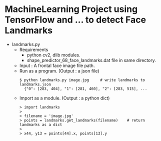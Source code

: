 ﻿# MachineLearning Project using TensorFlow and ... to detect Face Landmarks

- landmarks.py
  * Requirements
    + python cv2, dlib modules.
    + shape_predictor_68_face_landmarks.dat file in same directory.
  * Input : A frontal face image file path.
  * Run as a program. (Output : a json file)
    ```
    $ python landmarks.py image.jpg     # write landmarks to landmarks.json
      {"0": [283, 404], "1": [281, 460], "2": [283, 515], ...
    ```
  * Import as a module. (Output : a python dict)
    ```
    > import landmarks
    > 
    > filename = 'image.jpg'
    > points = landmarks.get_landmarks(filename)    # return landmarks as a dict
    >
    > x44, y13 = points[44].x, points[13].y
    ```
